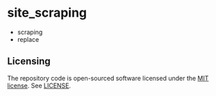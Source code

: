 # site_scraping

* scraping
* replace

## Licensing

The repository code is open-sourced software licensed under the [MIT license](http://opensource.org/licenses/MIT). See [LICENSE](LICENSE).
